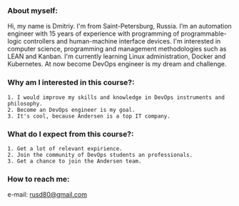 ### About myself:

Hi, my name is Dmitriy. I'm from Saint-Petersburg, Russia. I’m an automation engineer with 15 years 
of experience with programming of programmable-logic controllers 
and human-machine interface devices. I'm interested in computer science,
programming and management methodologies such as LEAN and Kanban.
I'm currently learning Linux administration, Docker and Kubernetes.
At now become DevOps engineer is my dream and challenge. 

### Why am I interested in this course?:

```
1. I would improve my skills and knowledge in DevOps instruments and philosophy. 
2. Become an DevOps engineer is my goal.
3. It's cool, because Andersen is a top IT company.                                                               
```

### What do I expect from this course?:

```
1. Get a lot of relevant expirience.
2. Join the community of DevOps students an professionals.
3. Get a chance to join the Andersen team.
```

### How to reach me:
e-mail: rusd80@gmail.com
